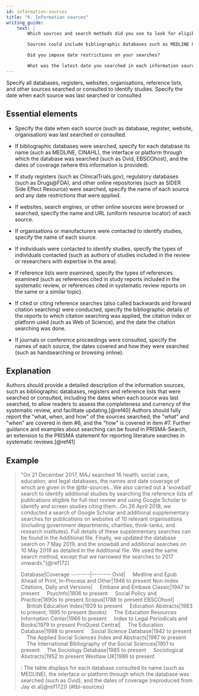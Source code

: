 ```yaml
---
id: information-sources
title: "6. Information sources"
writing_guide:
    text: |
        Which sources and search methods did you use to look for eligible studies?  

        Sources could include bibliographic databases such as MEDLINE CINAHL EMBASE) and search engines could include Ovid or EBSCOhost.  You could also search study registers, online repositories, or organization or manufacturer websites such as the Health Research Authority or drug company or device manufacturer websites 

        Did you impose date restrictions on your searches? 

        What was the latest date you searched in each information source?
---
```


Specify all databases, registers, websites, organisations, reference lists, and other sources searched or consulted to identify studies. Specify the date when each source was last searched or consulted

## Essential elements

-   Specify the date when each source (such as database, register,
    website, organisation) was last searched or consulted.

-   If bibliographic databases were searched, specify for each database
    its name (such as MEDLINE, CINAHL), the interface or platform
    through which the database was searched (such as Ovid, EBSCOhost),
    and the dates of coverage (where this information is provided).

-   If study registers (such as ClinicalTrials.gov), regulatory
    databases (such as Drugs@FDA), and other online repositories (such
    as SIDER Side Effect Resource) were searched, specify the name of
    each source and any date restrictions that were applied.

-   If websites, search engines, or other online sources were browsed or
    searched, specify the name and URL (uniform resource locator) of
    each source.

-   If organisations or manufacturers were contacted to identify
    studies, specify the name of each source.

-   If individuals were contacted to identify studies, specify the types
    of individuals contacted (such as authors of studies included in the
    review or researchers with expertise in the area).

-   If reference lists were examined, specify the types of references
    examined (such as references cited in study reports included in the
    systematic review, or references cited in systematic review reports
    on the same or a similar topic).

-   If cited or citing reference searches (also called backwards and
    forward citation searching) were conducted, specify the
    bibliographic details of the reports to which citation searching was
    applied, the citation index or platform used (such as Web of
    Science), and the date the citation searching was done.

-   If journals or conference proceedings were consulted, specify the
    names of each source, the dates covered and how they were searched
    (such as handsearching or browsing online).


## Explanation

Authors should provide a detailed description of the
information sources, such as bibliographic databases, registers and
reference lists that were searched or consulted, including the dates
when each source was last searched, to allow readers to assess the
completeness and currency of the systematic review, and facilitate
updating.[@ref40] Authors should fully report the "what, when, and how"
of the sources searched; the "what" and "when" are covered in item #6,
and the "how" is covered in item #7. Further guidance and examples about
searching can be found in PRISMA-Search, an extension to the PRISMA
statement for reporting literature searches in systematic
reviews.[@ref41]

## Example

> "On 21 December 2017, MAJ searched 16 health, social care, education,
and legal databases, the names and date coverage of which are given in
the @tbl-sources...We also carried out a
'snowball' search to identify additional studies by searching the
reference lists of publications eligible for full-text review and using
Google Scholar to identify and screen studies citing them...On 26 April
2018, we conducted a search of Google Scholar and additional
supplementary searches for publications on websites of 10 relevant
organisations (including government departments, charities, think-tanks,
and research institutes). Full details of these supplementary searches
can be found in the Additional file. Finally, we updated the database
search on 7 May 2019, and the snowball and additional searches on 10 May
2019 as detailed in the Additional file. We used the same search method,
except that we narrowed the searches to 2017 onwards."[@ref172]
>
> 
> Database|Coverage
--------|--------
Ovid|
&nbsp;&nbsp;&nbsp;&nbsp;Medline and Epub Ahead of Print, In-Process and Other|1946 to present 
Non-Index Citations, Daily and Versions|
&nbsp;&nbsp;&nbsp;&nbsp;Embase and Embase Classic|1947 to present
&nbsp;&nbsp;&nbsp;&nbsp;PsycInfo|1806 to present
&nbsp;&nbsp;&nbsp;&nbsp;Social Policy and Practice|1890s to present
Scopus|1788 to present
EBSCOhost|
&nbsp;&nbsp;&nbsp;&nbsp;British Education Index|1929 to present
&nbsp;&nbsp;&nbsp;&nbsp;Education Abstracts|1983 to present, 1995 to present (books)
&nbsp;&nbsp;&nbsp;&nbsp;The Education Resources Information Center|1966 to present
&nbsp;&nbsp;&nbsp;&nbsp;Index to Legal Periodicals and Books|1979 to present
ProQuest Central|
&nbsp;&nbsp;&nbsp;&nbsp;The Education Database|1988 to present
&nbsp;&nbsp;&nbsp;&nbsp;Social Science Database|1942 to present
&nbsp;&nbsp;&nbsp;&nbsp;The Applied Social Sciences Index and Abstracts|1987 to present
&nbsp;&nbsp;&nbsp;&nbsp;The International Bibliography of the Social Sciences|1951 to present
&nbsp;&nbsp;&nbsp;&nbsp;The Sociology Database|1985 to present
&nbsp;&nbsp;&nbsp;&nbsp;Sociological Abstracts|1952 to present
Westlaw UK|1986 to present
> 
> : The table displays for each database consulted its name (such as MEDLINE), the interface or platform through which the database was searched (such as Ovid), and the dates of coverage (reproduced from Jay et al[@ref172]) {#tbl-sources} 

<!-- #TODO - fix legend -->
